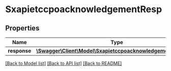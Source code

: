 # SxapietccpoacknowledgementResp

## Properties
Name | Type | Description | Notes
------------ | ------------- | ------------- | -------------
**response** | [**\Swagger\Client\Model\SxapietccpoacknowledgementResponse**](SxapietccpoacknowledgementResponse.md) |  | [optional] 

[[Back to Model list]](../README.md#documentation-for-models) [[Back to API list]](../README.md#documentation-for-api-endpoints) [[Back to README]](../README.md)


